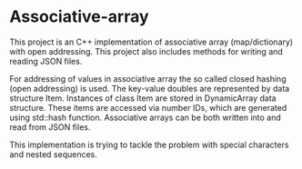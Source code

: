 # Associative-array

This project is an C++ implementation of associative array (map/dictionary) with open addressing. This project also includes methods for writing and reading JSON files.

For addressing of values in associative array the so called closed hashing (open addressing) is used. The key-value doubles are represented by data structure Item. Instances of class Item are stored in DynamicArray data structure. These items are accessed via number IDs, which are generated using std::hash function. Associative arrays can be both written into and read from JSON files.

This implementation is trying to tackle the problem with special characters and nested sequences.
